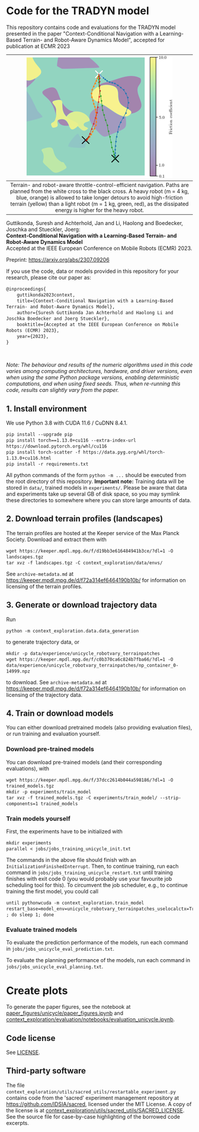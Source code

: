 # Code for the TRADYN model

This repository contains code and evaluations for the TRADYN model presented in the paper "Context-Conditional Navigation with a Learning-Based Terrain- and Robot-Aware Dynamics Model", accepted for publication at ECMR 2023

| ![](context_exploration/evaluation/notebooks/generated/unicycle_planning_teaser.png) | 
|:--:| 
| Terrain- and robot-aware throttle-control-efficient navigation. Paths are planned from the white cross to the black cross. A heavy robot (m = 4 kg, blue, orange) is allowed to take longer detours to avoid high-friction terrain (yellow) than a light robot (m = 1 kg, green, red), as the dissipated energy is higher for the heavy robot. |


Guttikonda, Suresh and Achterhold, Jan and Li, Haolong and Boedecker, Joschka and Stueckler, Joerg: \
**Context-Conditional Navigation with a Learning-Based Terrain- and Robot-Aware Dynamics Model**\
Accepted at the IEEE European Conference on Mobile Robots (ECMR) 2023.

Preprint: https://arxiv.org/abs/2307.09206

If you use the code, data or models provided in this repository for your research, please cite our paper as:
```
@inproceedings{
    guttikonda2023context,
    title={Context-Conditional Navigation with a Learning-Based Terrain- and Robot-Aware Dynamics Model},
    author={Suresh Guttikonda Jan Achterhold and Haolong Li and Joschka Boedecker and Joerg Stueckler},
    booktitle={Accepted at the IEEE European Conference on Mobile Robots (ECMR) 2023},
    year={2023},
}
```

<br/>

*Note: The behaviour and results of the numeric algorithms used in this code varies among
computing architectures, hardware, and driver versions, even when using the same Python package versions,
enabling deterministic computations, and when using fixed seeds.
Thus, when re-running this code, results can slightly vary from the paper.*

## 1. Install environment
We use Python 3.8 with CUDA 11.6 / CuDNN 8.4.1.
```
pip install --upgrade pip
pip install torch==1.13.0+cu116 --extra-index-url https://download.pytorch.org/whl/cu116
pip install torch-scatter -f https://data.pyg.org/whl/torch-1.13.0+cu116.html
pip install -r requirements.txt
```


All python commands of the form `python -m ...` should be executed from the root directory of this repository.
**Important note:** Training data will be stored in `data/`, trained models in `experiments/`.
Please be aware that data and experiments take up several GB of disk space,
so you may symlink these directories to somewhere
where you can store large amounts of data.

## 2. Download terrain profiles (landscapes)
The terrain profiles are hosted at the Keeper service of the Max Planck Society. Download and extract them with
```
wget https://keeper.mpdl.mpg.de/f/d19bb3e616484941b3ce/?dl=1 -O landscapes.tgz
tar xvz -f landscapes.tgz -C context_exploration/data/envs/
```
See `archive-metadata.md` at https://keeper.mpdl.mpg.de/d/f72a314ef6464190b10b/ for information on licensing of the terrain profiles.

## 3. Generate or download trajectory data
Run
```
python -m context_exploration.data.data_generation
```
to generate trajectory data, or 
```
mkdir -p data/experience/unicycle_robotvary_terrainpatches
wget https://keeper.mpdl.mpg.de/f/c0b370ca6c824b7fba66/?dl=1 -O data/experience/unicycle_robotvary_terrainpatches/np_container_0-14999.npz
```
to download.
See `archive-metadata.md` at https://keeper.mpdl.mpg.de/d/f72a314ef6464190b10b/ for information on licensing of the trajectory data.

## 4. Train or download models
You can either download pretrained models (also providing evaluation files), or run training and evaluation yourself.

### Download pre-trained models
You can download pre-trained models (and their corresponding evaluations), with
```
wget https://keeper.mpdl.mpg.de/f/37dcc2614b044a598186/?dl=1 -O trained_models.tgz
mkdir -p experiments/train_model
tar xvz -f trained_models.tgz -C experiments/train_model/ --strip-components=1 trained_models
```
### Train models yourself


First, the experiments have to be initialized with
```
mkdir experiments
parallel < jobs/jobs_training_unicycle_init.txt
```
The commands in the above file should finish with an `InitializationFinishedInterrupt`. Then, to continue training, run each command in `jobs/jobs_training_unicycle_restart.txt`
until training finishes with exit code 0 (you would probably use your favourite job scheduling tool for this).
To circumvent the job scheduler, e.g., to continue training the first model, you could call
```
until pythonwcuda -m context_exploration.train_model restart_base=model_env=unicycle_robotvary_terrainpatches_uselocalctx=True_seed=1
; do sleep 1; done
```


### Evaluate trained models
To evaluate the prediction performance of the models, run each command in `jobs/jobs_unicycle_eval_prediction.txt`.

To evaluate the planning performance of the models, run each command in `jobs/jobs_unicycle_eval_planning.txt`.


# Create plots
To generate the paper figures, see the notebook at [paper_figures/unicycle/paper_figures.ipynb](paper_figures/unicycle/paper_figures.ipynb) and [context_exploration/evaluation/notebooks/evaluation_unicycle.ipynb](context_exploration/evaluation/notebooks/evaluation_unicycle.ipynb).


## Code license
See [LICENSE](LICENSE).

## Third-party software
The file `context_exploration/utils/sacred_utils/restartable_experiment.py` contains code from the
'sacred' experiment management repository at https://github.com/IDSIA/sacred,
licensed under the MIT License. A copy of the license is at
[context_exploration/utils/sacred_utils/SACRED_LICENSE](context_exploration/utils/sacred_utils/SACRED_LICENSE).
See the source file for case-by-case highlighting of the borrowed code excerpts.

